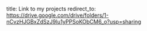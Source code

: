 title: Link to my projects
redirect_to: https://drive.google.com/drive/folders/1-nCvzHJGBxZdSzJ9lu1yPPSoKObCM6_o?usp=sharing
